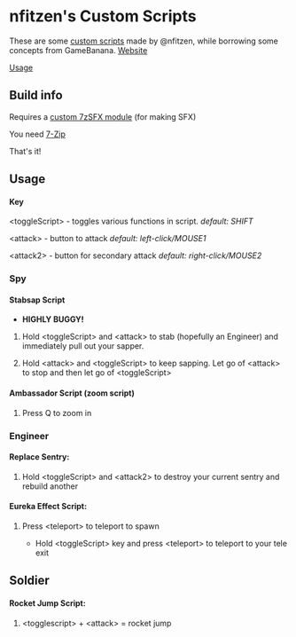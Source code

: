 # nfitzen's Custom Scripts

These are some [custom scripts](//github.com/nfitzen/tf2-content/releases/latest) made by @nfitzen, while borrowing some concepts from GameBanana.
[Website](//nathaniel.fitzenrider.com/tf2-content)

[Usage](#usage)

## Build info

Requires a [custom 7zSFX module](//github.com/OlegScherbakov/7zSFX) (for making SFX)

You need [7-Zip](//www.7-zip.org/)

That's it!


## Usage

#### Key
&lt;toggleScript&gt; \- toggles various functions in script. _default: SHIFT_

&lt;attack&gt; \- button to attack _default: left\-click/MOUSE1_

&lt;attack2&gt; \- button for secondary attack _default: right\-click/MOUSE2_

### Spy

#### Stabsap Script
 - **<span class="u">HIGHLY BUGGY!</span>**
 
1. Hold &lt;toggleScript&gt; and &lt;attack&gt; to stab \(hopefully an Engineer\) and immediately pull out your sapper.
 
2. Hold &lt;attack&gt; and &lt;toggleScript&gt; to keep sapping. Let go of &lt;attack&gt; to stop and then let go of &lt;toggleScript&gt;

#### Ambassador Script (zoom script)

1. Press Q to zoom in

### Engineer

#### Replace Sentry:

1. Hold &lt;toggleScript&gt; and &lt;attack2&gt; to destroy your current sentry and rebuild another

#### Eureka Effect Script:

1. Press &lt;teleport&gt; to teleport to spawn

   * Hold &lt;toggleScript&gt; key and press &lt;teleport&gt; to teleport to your tele exit

Soldier
---
#### Rocket Jump Script:

1. &lt;togglescript&gt; + &lt;attack&gt; = rocket jump